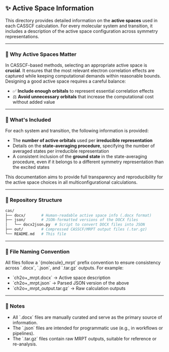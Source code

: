 ## ✨ Active Space Information

This directory provides detailed information on the **active spaces** used in each CASSCF calculation. For every molecular system and transition, it includes a description of the active space configuration across symmetry representations.

---

### 🎯 Why Active Spaces Matter

In CASSCF-based methods, selecting an appropriate active space is **crucial**. It ensures that the most relevant electron correlation effects are captured while keeping computational demands within reasonable bounds. Designing a good active space requires a careful balance:

- ✅ **Include enough orbitals** to represent essential correlation effects
- ⚖️ **Avoid unnecessary orbitals** that increase the computational cost without added value

---

### 🧩 What's Included

For each system and transition, the following information is provided:

- The **number of active orbitals** used per **irreducible representation**
- Details on the **state-averaging procedure**, specifying the number of averaged states per irreducible representation
- A consistent inclusion of the **ground state** in the state-averaging procedure, even if it belongs to a different symmetry representation than the excited states

This documentation aims to provide full transparency and reproducibility for the active space choices in all multiconfigurational calculations.

---

### 📁 Repository Structure

```bash
cas/
├── docx/       # Human-readable active space info (.docx format)
├── json/       # JSON-formatted versions of the DOCX files
│   └── docx2json.py  # Script to convert DOCX files into JSON
├── out/        # Compressed CASSCF/MRPT output files (.tar.gz)
└── README.md   # This file
```

---

### 📄 File Naming Convention

All files follow a \`{molecule}_mrpt\` prefix convention to ensure consistency across \`.docx\`, \`.json\`, and \`.tar.gz\` outputs. For example:

- \`ch2o+_mrpt.docx\` → Active space description
- \`ch2o+_mrpt.json\` → Parsed JSON version of the above
- \`ch2o+_mrpt_output.tar.gz\` → Raw calculation outputs

---

### 📌 Notes

- All \`.docx\` files are manually curated and serve as the primary source of information.
- The \`.json\` files are intended for programmatic use (e.g., in workflows or pipelines).
- The \`.tar.gz\` files contain raw MRPT outputs, suitable for reference or re-analysis.
